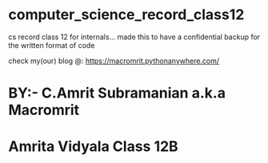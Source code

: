 # computer_science_record_class12

cs record class 12 for internals... made this to have a confidential backup for the written format of code

check my(our) blog @:
https://macromrit.pythonanywhere.com/

# BY:- C.Amrit Subramanian a.k.a Macromrit
# Amrita Vidyala Class 12B

